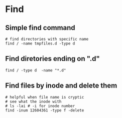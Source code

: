 # Find 

## Simple find command 

```
# find directories with specific name 
find / -name tmpfiles.d -type d 
```

## Find diretories ending on ".d" 

```
find / -type d  -name "*.d"
```

## Find files by inode and delete them 

```
# helpful when file name is cryptic
# see what the inode with 
# ls -lai # -i for inode number 
find -inum 12604361 -type f -delete
```
